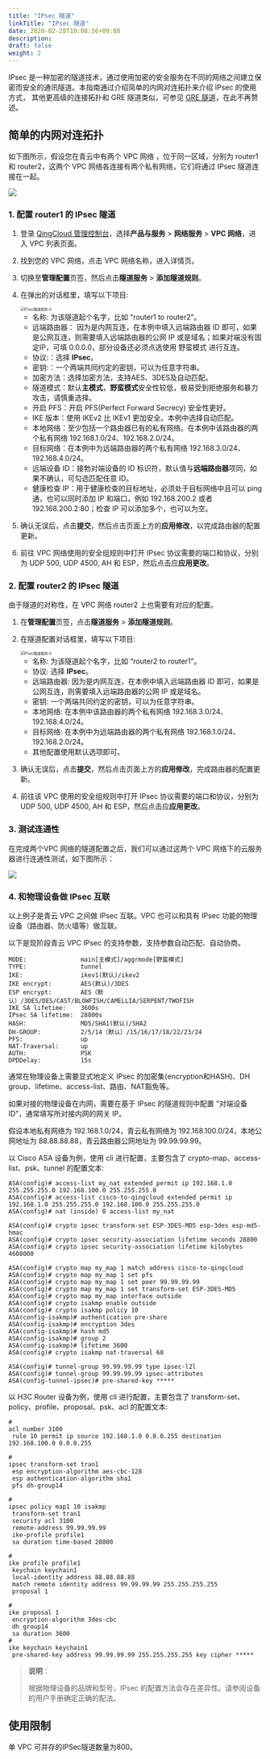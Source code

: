 ```yaml
---
title: "IPsec 隧道"
linkTitle: "IPsec 隧道"
date: 2020-02-28T10:08:56+09:00
description:
draft: false
weight: 2
---
```



IPsec 是一种加密的隧道技术，通过使用加密的安全服务在不同的网络之间建立保密而安全的通讯隧道。本指南通过介绍简单的内网对连拓扑来介绍 IPsec 的使用方式， 其他更高级的连接拓扑和 GRE 隧道类似，可参见 [GRE 隧道](../gre)，在此不再赘述。

## 简单的内网对连拓扑

如下图所示，假设您在青云中有两个 VPC 网络 ，位于同一区域，分别为 router1 和 router2，这两个 VPC 网络各连接有两个私有网络，它们将通过 IPsec 隧道连接在一起。

![](../../_images/ipsec-tunnel.png)

### 1. 配置 router1 的 IPsec 隧道

1. 登录 [QingCloud 管理控制台](https://console.qingcloud.com/login)，选择**产品与服务** > **网络服务** > **VPC 网络**，进入 VPC 列表页面。

2. 找到您的 VPC 网络，点击 VPC 网络名称，进入详情页。

3. 切换至**管理配置**页签，然后点击**隧道服务** > **添加隧道规则**。

4. 在弹出的对话框里，填写以下项目:

   <img src="../../_images/ipsec-r1-r2.png" alt="IPsec隧道规则-2" style="zoom:50%;" />

   * 名称: 为该隧道起个名字，比如 “router1 to router2”。
   * 远端路由器： 因为是内网互连，在本例中填入远端路由器 ID 即可，如果是公网互连，则需要填入远端路由器的公网 IP 或是域名；如果对端没有固定IP，可填 0.0.0.0，部分设备还必须点选使用 野蛮模式 进行互连。
   * 协议:：选择 **IPsec**。
   * 密钥:：一个两端共同约定的密钥，可以为任意字符串。
   * 加密方法：选择加密方法，支持AES、3DES及自动匹配。
   * 隧道模式：默认**主模式**，**野蛮模式**安全性较低，极易受到拒绝服务和暴力攻击，请慎重选择。
   * 开启 PFS：开启 PFS(Perfect Forward Secrecy) 安全性更好。
   * IKE 版本：使用 IKEv2 比 IKEv1 更加安全。本例中选择自动匹配。
   * 本地网络：至少包括一个路由器已有的私有网络。在本例中该路由器的两个私有网络 192.168.1.0/24、192.168.2.0/24。
   * 目标网络：在本例中为远端路由器的两个私有网络 192.168.3.0/24、192.168.4.0/24。
   * 远端设备 ID：接勃对端设备的 ID 标识符，默认值与**远端路由器**项同，如果不确认，可勾选匹配任意 ID。
   * 健康检查 IP：用于健康检查的目标地址，必须处于目标网络中且可以 ping 通，也可以同时添加 IP 和端口，例如 192.168.200.2 或者 192.168.200.2:80；检查 IP 可以添加多个，也可以为空。

5. 确认无误后，点击**提交**，然后点击页面上方的**应用修改**，以完成路由器的配置更新。

5. 前往 VPC 网络使用的安全组规则中打开 IPsec 协议需要的端口和协议，分别为 UDP 500, UDP 4500, AH 和 ESP，然后点击应**应用更改**。

### 2. 配置 router2 的 IPsec 隧道

由于隧道的对称性，在 VPC 网络 router2 上也需要有对应的配置。

1. 在**管理配置**页签，点击**隧道服务** > **添加隧道规则**。

2. 在隧道配置对话框里，填写以下项目:

   <img src="../../_images/ipsec-r2-r1.png" alt="IPsec隧道规则-2" style="zoom:50%;" />

   * 名称: 为该隧道起个名字，比如 “router2 to router1”。
   * 协议: 选择 **IPsec**。
   * 远端路由器: 因为是内网互连，在本例中填入远端路由器 ID 即可，如果是公网互连，则需要填入远端路由器的公网 IP 或是域名。
   * 密钥: 一个两端共同约定的密钥，可以为任意字符串。
   * 本地网络: 在本例中该路由器的两个私有网络 192.168.3.0/24、192.168.4.0/24。
   * 目标网络: 在本例中为远端路由器的两个私有网络 192.168.1.0/24、192.168.2.0/24。
   * 其他配置使用默认选项即可。

3. 确认无误后，点击**提交**，然后点击页面上方的**应用修改**，完成路由器的配置更新。

4. 前往该 VPC 使用的安全组规则中打开 IPsec 协议需要的端口和协议，分别为 UDP 500, UDP 4500, AH 和 ESP，然后点击应**应用更改**。

### 3. 测试连通性

在完成两个VPC 网络的隧道配置之后，我们可以通过这两个 VPC 网络下的云服务器进行连通性测试，如下图所示：

![](../../_images/ipsec-r1-r2-ping.png)

### 4. 和物理设备做 IPsec 互联

以上例子是青云 VPC 之间做 IPsec 互联。VPC 也可以和具有 IPsec 功能的物理设备（路由器、防火墙等）做互联。

以下是现阶段青云 VPC IPsec 的支持参数，支持参数自动匹配、自动协商。

```
MODE:               main[主模式]/aggrmode[野蛮模式]
TYPE:               tunnel
IKE:                ikev1(默认)/ikev2
IKE encrypt:        AES(默认)/3DES
ESP encrypt:        AES（默认）/3DES/DES/CAST/BLOWFISH/CAMELLIA/SERPENT/TWOFISH
IKE SA lifetime:    3600s
IPsec SA lifetime:  28800s
HASH:               MD5/SHA1(默认)/SHA2
DH-GROUP:           2/5/14（默认）/15/16/17/18/22/23/24
PFS:                up
NAT-Traversal:      up
AUTH:               PSK
DPDDelay:           15s
```

通常在物理设备上需要显式地定义 IPsec 的加密集(encryption和HASH)、DH group、lifetime、access-list、路由、NAT豁免等。

如果对接的物理设备在内网，需要在基于 IPsec 的隧道规则中配置 “对端设备ID”，通常填写所对接内网的网关 IP。

假设本地私有网络为 192.168.1.0/24，青云私有网络为 192.168.100.0/24，本地公网地址为 88.88.88.88，青云路由器公网地址为 99.99.99.99。

以 Cisco ASA 设备为例，使用 cli 进行配置，主要包含了 crypto-map、access-list、psk、tunnel 的配置文本:

```
ASA(config)# access-list my_nat extended permit ip 192.168.1.0 255.255.255.0 192.168.100.0 255.255.255.0
ASA(config)# access-list cisco-to-qingcloud extended permit ip 192.168.1.0 255.255.255.0 192.168.100.0 255.255.255.0
ASA(config)# nat (inside) 0 access-list my_nat

ASA(config)# crypto ipsec transform-set ESP-3DES-MD5 esp-3des esp-md5-hmac
ASA(config)# crypto ipsec security-association lifetime seconds 28800
ASA(config)# crypto ipsec security-association lifetime kilobytes 4608000

ASA(config)# crypto map my_map 1 match address cisco-to-qingcloud
ASA(config)# crypto map my_map 1 set pfs
ASA(config)# crypto map my_map 1 set peer 99.99.99.99
ASA(config)# crypto map my_map 1 set transform-set ESP-3DES-MD5
ASA(config)# crypto map my_map interface outside
ASA(config)# crypto isakmp enable outside
ASA(config)# crypto isakmp policy 10
ASA(config-isakmp)# authentication pre-share
ASA(config-isakmp)# encryption 3des
ASA(config-isakmp)# hash md5
ASA(config-isakmp)# group 2
ASA(config-isakmp)# lifetime 3600
ASA(config)# crypto isakmp nat-traversal 60

ASA(config)# tunnel-group 99.99.99.99 type ipsec-l2l
ASA(config)# tunnel-group 99.99.99.99 ipsec-attributes
ASA(config-tunnel-ipsec)# pre-shared-key *****
```

以 H3C Router 设备为例，使用 cli 进行配置，主要包含了 transform-set、policy、profile、proposal、psk、acl 的配置文本:

```
#
acl number 3100
 rule 10 permit ip source 192.168.1.0 0.0.0.255 destination 192.168.100.0 0.0.0.255

#
ipsec transform-set tran1
 esp encryption-algorithm aes-cbc-128
 esp authentication-algorithm sha1
 pfs dh-group14

#
ipsec policy map1 10 isakmp
 transform-set tran1
 security acl 3100
 remote-address 99.99.99.99
 ike-profile profile1
 sa duration time-based 28800

#
ike profile profile1
 keychain keychain1
 local-identity address 88.88.88.88
 match remote identity address 99.99.99.99 255.255.255.255
 proposal 1

#
ike proposal 1
 encryption-algorithm 3des-cbc
 dh group14
 sa duration 3600
#
ike keychain keychain1
 pre-shared-key address 99.99.99.99 255.255.255.255 key cipher *****
```

> **说明**：
>
> 根据物理设备的品牌和型号，IPsec 的配置方法会存在差异性。请参阅设备的用户手册确定正确的配法。

## 使用限制

单 VPC 可并存的IPSec隧道数量为800。

